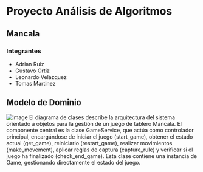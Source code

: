 # Proyecto Análisis de Algoritmos
## Mancala

### Integrantes
- Adrian Ruiz
- Gustavo Ortiz
- Leonardo Velázquez
- Tomas Martinez

## Modelo de Dominio
![image](https://github.com/user-attachments/assets/16e11e21-1803-42af-8d7f-8784554fbaf4)
El diagrama de clases describe la arquitectura del sistema orientado a objetos para la gestión de un juego de tablero Mancala.
El componente central es la clase GameService, que actúa como controlador principal, encargándose de iniciar el juego (start_game), obtener el estado actual (get_game), reiniciarlo (restart_game), realizar movimientos (make_movement), aplicar reglas de captura (capture_rule) y verificar si el juego ha finalizado (check_end_game). Esta clase contiene una instancia de Game, gestionando directamente el estado del juego.

